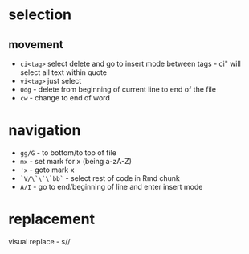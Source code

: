 # selection

## movement
* `ci<tag>` select delete and go to insert mode between tags - ci" will select all text within quote
* `vi<tag>` just select 
* `0dg` - delete from beginning of current line to end of the file
* `cw` - change to end of word

# navigation
* `gg/G` - to bottom/to top of file 
* `mx` - set mark for x (being a-zA-Z)
* `'x` - goto mark x
* `` `V/\`\`\`bb` `` - select rest of code in Rmd chunk
* `A/I` - go to end/beginning of line and enter insert mode

# replacement
visual replace - s/<existing>/<replacement>

